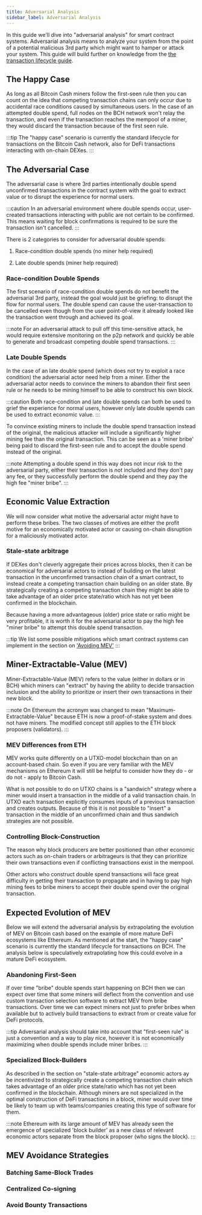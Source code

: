 ```yaml
---
title: Adversarial Analysis
sidebar_label: Adversarial Analysis
---
```


In this guide we'll dive into "adversarial analysis" for smart contract systems. Adversarial analysis means to analyze your system from the point of a potential malicious 3rd party which might want to hamper or attack your system. This guide will build further on knowledge from the [the transaction lifecycle guide](/docs/guides/lifecycle).

## The Happy Case

As long as all Bitcoin Cash miners follow the first-seen rule then you can count on the idea that competing transaction chains can only occur due to accidental race conditions caused by simultaneous users. In the case of an attempted double spend, full nodes on the BCH network won't relay the transaction, and even if the transaction reaches the mempool of a miner, they would discard the transaction because of the first seen rule.

:::tip
The "happy case" scenario is currently the standard lifecycle for transactions on the Bitcoin Cash network, also for DeFi transactions interacting with on-chain DEXes.
:::

## The Adversarial Case

The adversarial case is where 3rd parties intentionally double spend unconfirmed transactions in the contract system with the goal to extract value or to disrupt the experience for normal users.

:::caution
In an adversarial environment where double spends occur, user-created transactions interacting with public are not certain to be confirmed. This means waiting for block confirmations is required to be sure the transaction isn't cancelled.
:::

There is 2 categories to consider for adversarial double spends:

1) Race-condition double spends (no miner help required)

2) Late double spends (miner help required)

### Race-condition Double Spends

The first scenario of race-condition double spends do not benefit the adversarial 3rd party, instead the goal would just be griefing: to disrupt the flow for normal users. The double spend can cause the user-transaction to be cancelled even though from the user point-of-view it already looked like the transaction went through and achieved its goal.

:::note
For an adversarial attack to pull off this time-sensitive attack, he would require extensive monitoring on the p2p network and quickly be able to generate and broadcast competing double spend transactions.
:::

### Late Double Spends

In the case of an late double spend (which does not try to exploit a race condition) the adversarial actor need help from a miner.
Either the adversarial actor needs to convince the miners to abandon their first seen rule or he needs to be mining himself to be able to construct his own block.

:::caution
Both race-condition and late double spends can both be used to grief the experience for normal users, however only late double spends can be used to extract economic value.
:::

To convince existing miners to include the double spend transaction instead of the original, the malicious attacker will include a significantly higher mining fee than the original transaction. This can be seen as a 'miner bribe' being paid to discard the first-seen rule and to accept the double spend instead of the original.

:::note
Attempting a double spend in this way does not incur risk to the adversarial party, either their transaction is not included and they don't pay any fee, or they successfully perform the double spend and they pay the high fee "miner bribe".
:::

## Economic Value Extraction 

We will now consider what motive the adversarial actor might have to perform these bribes. The two classes of motives are either the profit motive for an economically motivated actor or causing on-chain disruption for a maliciously motivated actor.

### Stale-state arbitrage

If DEXes don't cleverly aggregate their prices across blocks, then it can be economical for adversarial actors to instead of building on the latest transaction in the unconfirmed transaction chain of a smart contract, to instead create a competing transaction chain building on an older state. By strategically creating a competing transaction chain they might be able to take advantage of an older price state/ratio which has not yet been confirmed in the blockchain.

Because having a more advantageous (older) price state or ratio might be very profitable, it is worth it for the adversarial actor to pay the high fee "miner bribe" to attempt this double spend transaction.

:::tip
We list some possible mitigations which smart contract systems can implement in the section on ['Avoiding MEV'](#avoiding-mev)
:::


## Miner-Extractable-Value (MEV)

Miner-Extractable-Value (MEV) refers to the value (either in dollars or in BCH) which miners can "extract" by having the ability to decide transaction inclusion and the ability to prioritize or insert their own transactions in their new block.

:::note
On Ethereum the acronym was changed to mean "Maximum-Extractable-Value" because ETH is now a proof-of-stake system and does not have miners. The modified concept still applies to the ETH block proposers (validators).
:::

### MEV Differences from ETH

MEV works quite differently on a UTXO-model blockchain than on an account-based chain. So even if you are very familiar with the MEV mechanisms on Ethereum it will still be helpful to consider how they do - or do not - apply to Bitcoin Cash.

What is not possible to do on UTXO chains is a "sandwich" strategy where a miner would insert a transaction in the middle of a valid transaction chain. In UTXO each transaction explicitly consumes inputs of a previous transaction and creates outputs. Because of this it is not possible to "insert" a transaction in the middle of an unconfirmed chain and thus sandwich strategies are not possible.

### Controlling Block-Construction

The reason why block producers are better positioned than other economic actors such as on-chain traders or arbitrageurs is that they can prioritize their own transactions even if conflicting transactions exist in the mempool.

Other actors who construct double spend transactions will face great difficulty in getting their transaction to propagate and in having to pay high mining fees to bribe miners to accept their double spend over the original transaction.

## Expected Evolution of MEV

Below we will extend the adversarial analysis by extrapolating the evolution of MEV on Bitcoin cash based on the example of more mature DeFi ecosystems like Ethereum. As mentioned at the start, the "happy case" scenario is currently the standard lifecycle for transactions on BCH. The analysis below is speculatively extrapolating how this could evolve in a mature DeFi ecosystem.

### Abandoning First-Seen

If over time "bribe" double spends start happening on BCH then we can expect over time that some miners will deflect from the convention and use custom transaction selection software to extract MEV from bribe transactions. Over time we can expect miners not just to prefer bribes when available but to actively build transactions to extract from or create value for DeFi protocols.

:::tip
Adversarial analysis should take into account that "first-seen rule" is just a convention and a way to play nice, however it is not economically maximizing when double spends include miner bribes.
:::

### Specialized Block-Builders


As described in the section on "stale-state arbitrage" economic actors ay be incentivized to strategically create a competing transaction chain which takes advantage of an older price state/ratio which has not yet been confirmed in the blockchain. Although miners are not specialized in the optimal construction of DeFi transactions in a block, miner would over time be likely to team up with teams/companies creating this type of software for them.

:::note
Ethereum with its large amount of MEV has already seen the emergence of specialized 'block builder' as a new class of relevant economic actors separate from the block proposer (who signs the block).
:::

## MEV Avoidance Strategies

### Batching Same-Block Trades

### Centralized Co-signing

### Avoid Bounty Transactions

